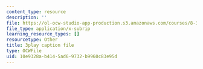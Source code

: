 ```yaml
---
content_type: resource
description: ''
file: https://ol-ocw-studio-app-production.s3.amazonaws.com/courses/8-333-statistical-mechanics-i-statistical-mechanics-of-particles-fall-2013/10e9328ab4145ad69732b9960c83e95d_34lmLIYpkYQ.vtt
file_type: application/x-subrip
learning_resource_types: []
resourcetype: Other
title: 3play caption file
type: OCWFile
uid: 10e9328a-b414-5ad6-9732-b9960c83e95d
---
```

